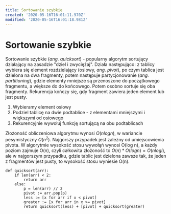 ```yaml
---
title: Sortowanie szybkie
created: '2020-05-16T16:01:11.970Z'
modified: '2020-05-16T16:01:18.981Z'
---
```


# Sortowanie szybkie

Sortowanie szybkie (*ang. quicksort*) - popularny algorytm sortujący działający na zasadzie "dziel i zwyciężaj". Działa następująco: z tablicy wybiera się element rozdzielający (osiowy, *ang. pivot*), po czym tablica jest dzielona na dwa fragmenty, potem następuje partycjonowanie (*ang. partitioning*), gdzie elementy mniejsze są przenoszone do początkowego fragmentu, a większe do do końcowego. Potem osobno sortuje się oba fragmenty. Rekurencja kończy się, gdy fragment zawiera jeden element lub jest pusty.

1. Wybieramy element osiowy
2. Podziel tablicę na dwie podtablice - z elementami mniejszymi i większymi od osiowego
3. Rekurencyjnie wywołuj funkcję sortującą na obu podtablicach

Złożoność obliczeniowa algorytmu wynosi $O(n log n)$, w wariancie pesymistyczny $O(n^2)$. Najgorszy przypadek jest zależny od umiejscowienia pivota. W algorytmie wysokość stosu wywołąń wynosi O(log n), a każdy poziom zajmuje O(n), czyli całkowita złożoność to $O(n)*O(logn)=O(nlogl)$, ale w najgorszym przypadku, gdzie tablic jest dzielona zawsze tak, że jeden z fragmentów jest pusty, to wysokość stosu wyniesie O(n).

```pseudocode
def quicksort(arr):
    if len(arr) < 2:
        return arr
    else:
        p = len(arr) // 2
        pivot := arr.pop(p)
        less := [x for arr if x < pivot]
        greater := [x for arr in x >= pivot]
        return quicksort(less) + [pivot] + quicksort(greater)
```
